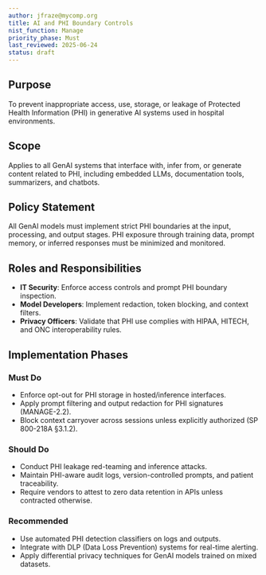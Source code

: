 ```yaml
---
author: jfraze@mycomp.org
title: AI and PHI Boundary Controls
nist_function: Manage
priority_phase: Must
last_reviewed: 2025-06-24
status: draft
---
```


## Purpose

To prevent inappropriate access, use, storage, or leakage of Protected Health Information (PHI) in generative AI systems used in hospital environments.

## Scope

Applies to all GenAI systems that interface with, infer from, or generate content related to PHI, including embedded LLMs, documentation tools, summarizers, and chatbots.

## Policy Statement

All GenAI models must implement strict PHI boundaries at the input, processing, and output stages. PHI exposure through training data, prompt memory, or inferred responses must be minimized and monitored.

## Roles and Responsibilities

- **IT Security**: Enforce access controls and prompt PHI boundary inspection.
- **Model Developers**: Implement redaction, token blocking, and context filters.
- **Privacy Officers**: Validate that PHI use complies with HIPAA, HITECH, and ONC interoperability rules.

## Implementation Phases

### Must Do
- Enforce opt-out for PHI storage in hosted/inference interfaces.
- Apply prompt filtering and output redaction for PHI signatures (MANAGE-2.2).
- Block context carryover across sessions unless explicitly authorized (SP 800-218A §3.1.2).

### Should Do
- Conduct PHI leakage red-teaming and inference attacks.
- Maintain PHI-aware audit logs, version-controlled prompts, and patient traceability.
- Require vendors to attest to zero data retention in APIs unless contracted otherwise.

### Recommended
- Use automated PHI detection classifiers on logs and outputs.
- Integrate with DLP (Data Loss Prevention) systems for real-time alerting.
- Apply differential privacy techniques for GenAI models trained on mixed datasets.
